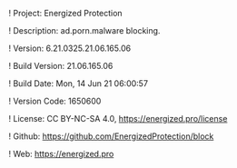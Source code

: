 ! Project: Energized Protection

! Description: ad.porn.malware blocking.

! Version: 6.21.0325.21.06.165.06

! Build Version: 21.06.165.06

! Build Date: Mon, 14 Jun 21 06:00:57

! Version Code: 1650600

! License: CC BY-NC-SA 4.0, https://energized.pro/license

! Github: https://github.com/EnergizedProtection/block

! Web: https://energized.pro
